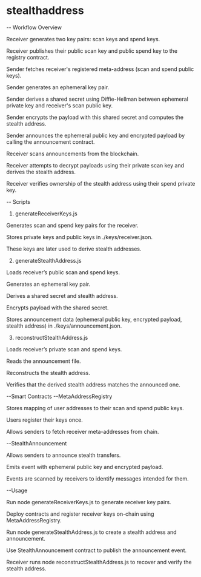 # stealthaddress

-- Workflow Overview

Receiver generates two key pairs: scan keys and spend keys.

Receiver publishes their public scan key and public spend key to the registry contract.

Sender fetches receiver's registered meta-address (scan and spend public keys).

Sender generates an ephemeral key pair.

Sender derives a shared secret using Diffie-Hellman between ephemeral private key and receiver's scan public key.

Sender encrypts the payload with this shared secret and computes the stealth address.

Sender announces the ephemeral public key and encrypted payload by calling the announcement contract.

Receiver scans announcements from the blockchain.

Receiver attempts to decrypt payloads using their private scan key and derives the stealth address.

Receiver verifies ownership of the stealth address using their spend private key.

-- Scripts
1. generateReceiverKeys.js

Generates scan and spend key pairs for the receiver.

Stores private keys and public keys in ./keys/receiver.json.

These keys are later used to derive stealth addresses.

2. generateStealthAddress.js

Loads receiver’s public scan and spend keys.

Generates an ephemeral key pair.

Derives a shared secret and stealth address.

Encrypts payload with the shared secret.

Stores announcement data (ephemeral public key, encrypted payload, stealth address) in ./keys/announcement.json.

3. reconstructStealthAddress.js

Loads receiver’s private scan and spend keys.

Reads the announcement file.

Reconstructs the stealth address.

Verifies that the derived stealth address matches the announced one.

--Smart Contracts
--MetaAddressRegistry

Stores mapping of user addresses to their scan and spend public keys.

Users register their keys once.

Allows senders to fetch receiver meta-addresses from chain.

--StealthAnnouncement

Allows senders to announce stealth transfers.

Emits event with ephemeral public key and encrypted payload.

Events are scanned by receivers to identify messages intended for them.

--Usage

Run node generateReceiverKeys.js to generate receiver key pairs.

Deploy contracts and register receiver keys on-chain using MetaAddressRegistry.

Run node generateStealthAddress.js to create a stealth address and announcement.

Use StealthAnnouncement contract to publish the announcement event.

Receiver runs node reconstructStealthAddress.js to recover and verify the stealth address.
